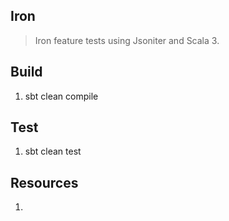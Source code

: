 Iron
----
>Iron feature tests using Jsoniter and Scala 3.

Build
-----
1. sbt clean compile

Test
----
1. sbt clean test

Resources
---------
1.